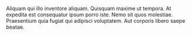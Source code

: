 Aliquam qui illo inventore aliquam. Quisquam maxime ut tempora. At expedita est consequatur ipsum porro iste. Nemo sit quos molestiae. Praesentium quia fugiat qui adipisci voluptatem. Aut corporis libero saepe beatae.